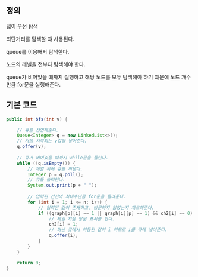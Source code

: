 ## 정의
넓이 우선 탐색

최단거리를 탐색할 떄 사용된다.

queue를 이용해서 탐색한다.

노드의 레벨을 전부다 탐색해야 한다.

queue가 비어있을 떄까지 실행하고 해당 노드를 모두 탐색해야 하기 떄문에 노드 개수만큼 for문을 실행해준다.

## 기본 코드
```java
public int bfs(int v) {

    // 큐를 선언해준다.
    Queue<Integer> q = new LinkedList<>();
    // 처음 시작되는 v값을 넣어준다.
    q.offer(v);
    
    // 큐가 비어있을 떄까지 while문을 돌린다.
    while (!q.isEmpty()) {
        // 제일 위에 큐를 꺼낸다.
        Integer p = q.poll();
        // 큐를 출력한다.
        System.out.print(p + " ");
        
        // 입력된 간선의 최대수만큼 for문을 돌려준다.
        for (int i = 1; i <= n; i++) {
            // 입력된 값이 존재하고, 방문하지 않았는지 체크해준다.
            if ((graph[p][i] == 1 || graph[i][p] == 1) && ch2[i] == 0) {
                // 제일 처음 방문 표시를 한다.
                ch2[i] = 1;
                // 꺼낸 큐에서 이동된 값이 i 이므로 i를 큐에 넣어준다.
                q.offer(i);
            }
        }
    }

    return 0;
}
```